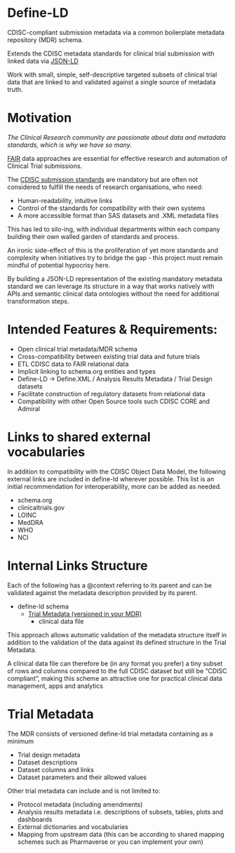 # Define-LD
CDISC-compliant submission metadata via a common boilerplate metadata repository (MDR) schema.

Extends the CDISC metadata standards for clinical trial submission with linked data via [JSON-LD](https://www.w3.org/TR/json-ld11/)

Work with small, simple, self-descriptive targeted subsets of clinical trial data that are linked to and validated against a single source of metadata truth.

# Motivation
_The Clinical Research community are passionate about data and metadata standards, which is why we have so many._

[FAIR](https://www.nature.com/articles/sdata201618) data approaches are essential for effective research and automation of Clinical Trial submissions.

The [CDISC submission standards](https://www.cdisc.org/standards) are mandatory but are often not considered to fulfill the needs of research organisations, who need:
* Human-readability, intuitive links
* Control of the standards for compatibility with their own systems
* A more accessible format than SAS datasets and .XML metadata files

This has led to silo-ing, with individual departments within each company building their own walled garden of standards and process.

An ironic side-effect of this is the proliferation of yet more standards and complexity when initiatives try to bridge the gap - this project must remain mindful of potential hypocrisy here.

By building a JSON-LD representation of the existing mandatory metadata standard we can leverage its structure in a way that works natively with APIs and semantic clinical data ontologies without the need for additional transformation steps.

# Intended Features & Requirements:

* Open clinical trial metadata/MDR schema
* Cross-compatibility between existing trial data and future trials
* ETL CDISC data to FAIR relational data
* Implicit linking to schema.org entities and types
* Define-LD -> Define.XML / Analysis Results Metadata / Trial Design datasets
* Facilitate construction of regulatory datasets from relational data
* Compatibility with other Open Source tools such CDISC CORE and Admiral

# Links to shared external vocabularies
In addition to compatibility with the CDISC Object Data Model, the following external links are included in define-ld wherever possible. This list is an initial recommendation for interoperability, more can be added as needed.

* schema.org
* clinicaltrials.gov
* LOINC
* MedDRA
* WHO
* NCI


# Internal Links Structure
Each of the following has a @context referring to its parent and can be validated against the metadata description provided by its parent.

- define-ld schema
  - [Trial Metadata (versioned in your MDR)](#trial-metadata)
    - clinical data file

This approach allows automatic validation of the metadata structure itself in addition to the validation of the data against its defined structure in the Trial Metadata.

A clinical data file can therefore be (in any format you prefer) a tiny subset of rows and columns compared to the full CDISC dataset but still be “CDISC compliant”, making this scheme an attractive one for practical clinical data management, apps and analytics

# Trial Metadata
The MDR consists of versioned define-ld trial metadata containing as a minimum
* Trial design metadata
* Dataset descriptions
* Dataset columns and links
* Dataset parameters and their allowed values

Other trial metadata can include and is not limited to:
* Protocol metadata (including amendments)
* Analysis results metadata i.e. descriptions of subsets, tables, plots and dashboards
* External dictionaries and vocabularies
* Mapping from upstream data (this can be according to shared mapping schemes such as Pharmaverse or you can implement your own)


